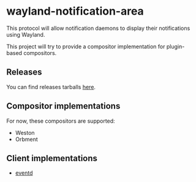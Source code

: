 wayland-notification-area
=========================

This protocol will allow notification daemons to display their notifications using Wayland.

This project will try to provide a compositor implementation for plugin-based compositors.


Releases
--------

You can find releases tarballs [here](https://www.eventd.org/download/wayland-notification-area/).


Compositor implementations
--------------------------

For now, these compositors are supported:

* Weston
* Orbment


Client implementations
----------------------

* [eventd](https://www.eventd.org/)
